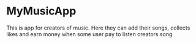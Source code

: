 # MyMusicApp
This is app for creators of music. Here they can add their songs, collects likes and earn money when some user pay to listen creators song
